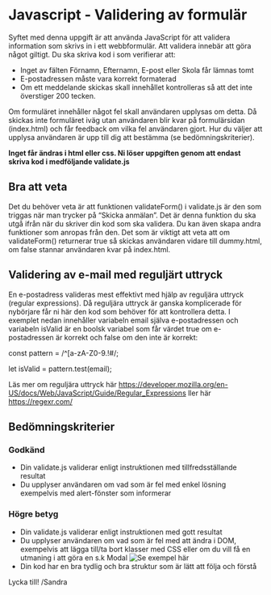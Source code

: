 # Javascript - Validering av formulär

Syftet med denna uppgift är att använda JavaScript för att validera information som skrivs in i ett webbformulär. Att validera innebär att göra något giltigt. Du ska skriva kod i som verifierar att:

* Inget av fälten Förnamn, Efternamn, E-post eller Skola får lämnas tomt
* E-postadressen måste vara korrekt formaterad
* Om ett meddelande skickas skall innehållet kontrolleras så att det inte överstiger 200 tecken.

Om formuläret innehåller något fel skall användaren upplysas om detta. Då skickas inte formuläret iväg utan användaren blir kvar på formulärsidan (index.html)  och får feedback om vilka fel användaren gjort. Hur du väljer att upplysa användaren är upp till dig att bestämma (se bedömningskriterier).

**Inget får ändras i html eller css. Ni löser uppgiften genom att endast skriva kod i medföljande validate.js**

## Bra att veta 

Det du behöver veta är att funktionen validateForm() i validate.js är den som triggas när man trycker på “Skicka anmälan”. Det är denna funktion du ska utgå ifrån när du skriver din kod som ska validera. Du kan även skapa andra funktioner som anropas från den. Det som är viktigt att veta att om validateForm() returnerar true så skickas användaren vidare till dummy.html, om false stannar användaren kvar på index.html.

## Validering av e-mail med reguljärt uttryck

En e-postadress valideras mest effektivt med hjälp av reguljära uttryck (regular expressions). Då reguljära uttryck är ganska komplicerade för nybörjare får ni här den kod som behöver för att kontrollera detta. I exemplet nedan innehåller variabeln email själva e-postadressen och variabeln isValid är en boolsk variabel som får värdet true om e-postadressen är korrekt och false om den inte är korrekt: 

const pattern = /^[a-zA-Z0-9.!#$%&’*+/=?^_`{|}~-]+@[a-zA-Z0-9-]+(?:\.[a-zA-Z0-9-]+)*$/;

let isValid = pattern.test(email); 

Läs mer om reguljära uttryck här https://developer.mozilla.org/en-US/docs/Web/JavaScript/Guide/Regular_Expressions ller här https://regexr.com/

## Bedömningskriterier

### Godkänd

* Din validate.js validerar enligt instruktionen med tillfredsställande resultat
* Du upplyser användaren om vad som är fel med enkel lösning exempelvis med alert-fönster som informerar

### Högre betyg

* Din validate.js validerar enligt instruktionen med gott resultat
* Du upplyser användaren om vad som är fel med att ändra i DOM, exempelvis att lägga till/ta bort klasser med CSS eller om du vill få en utmaning i att göra en s.k Modal ![Se exempel här](https://medium.com/@nerdplusdog/a-how-to-guide-for-modal-boxes-with-javascript-html-and-css-6a49d063987e)
* Din kod har en bra tydlig och bra struktur som är lätt att följa och förstå

Lycka till!
/Sandra

 
